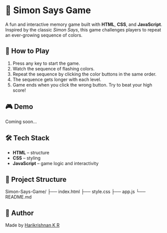 # 🧠 Simon Says Game

A fun and interactive memory game built with **HTML**, **CSS**, and **JavaScript**.  
Inspired by the classic *Simon Says*, this game challenges players to repeat an ever-growing sequence of colors.

## 🚀 How to Play

1. Press any key to start the game.
2. Watch the sequence of flashing colors.
3. Repeat the sequence by clicking the color buttons in the same order.
4. The sequence gets longer with each level.
5. Game ends when you click the wrong button. Try to beat your high score!

## 🎮 Demo

Coming soon...

## 🛠️ Tech Stack

- **HTML** – structure  
- **CSS** – styling  
- **JavaScript** – game logic and interactivity

## 📁 Project Structure

Simon-Says-Game/
├── index.html
├── style.css
├── app.js
└── README.md


## 🙌 Author

Made by [Harikrishnan K R](https://github.com/Harii2005)